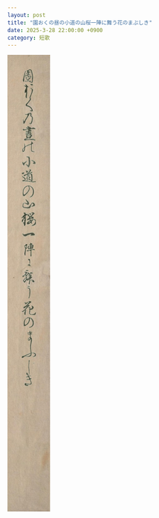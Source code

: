 ```yaml
---
layout: post
title: "園おくの昼の小道の山桜一陣に舞う花のまぶしき"
date: 2025-3-28 22:00:00 +0900
category: 短歌
---
```

![「そあん」で生成した『園おくの昼の小道の山桜一陣に舞う花のまぶしき』の短冊の画像](/assets/tanka/tanka1d.jpg)